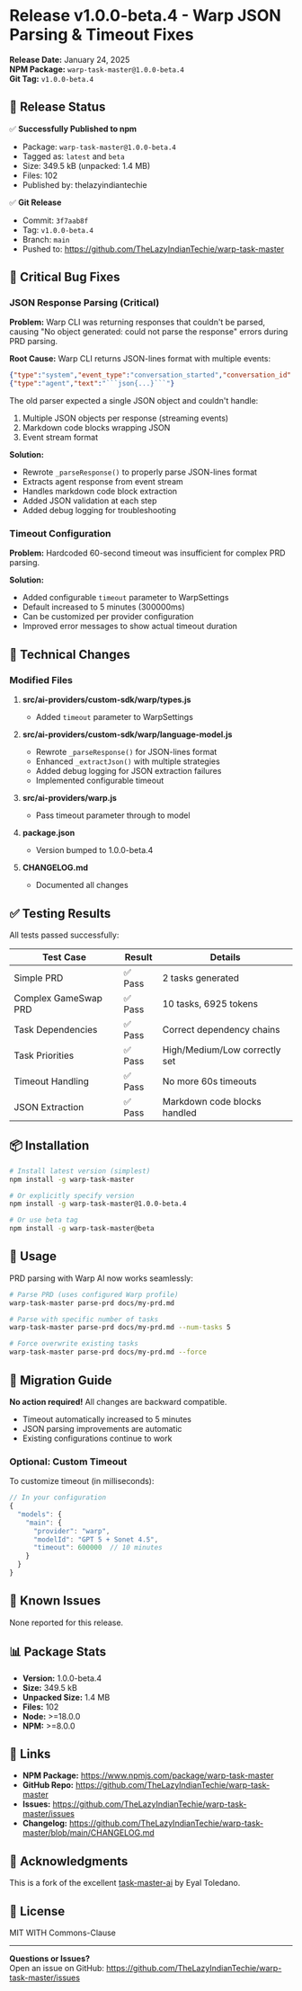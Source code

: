 # Release v1.0.0-beta.4 - Warp JSON Parsing & Timeout Fixes

**Release Date:** January 24, 2025  
**NPM Package:** `warp-task-master@1.0.0-beta.4`  
**Git Tag:** `v1.0.0-beta.4`

## 🎉 Release Status

✅ **Successfully Published to npm**
- Package: `warp-task-master@1.0.0-beta.4`
- Tagged as: `latest` and `beta`
- Size: 349.5 kB (unpacked: 1.4 MB)
- Files: 102
- Published by: thelazyindiantechie

✅ **Git Release**
- Commit: `3f7aab8f`
- Tag: `v1.0.0-beta.4`
- Branch: `main`
- Pushed to: https://github.com/TheLazyIndianTechie/warp-task-master

## 🐛 Critical Bug Fixes

### JSON Response Parsing (Critical)
**Problem:** Warp CLI was returning responses that couldn't be parsed, causing "No object generated: could not parse the response" errors during PRD parsing.

**Root Cause:** Warp CLI returns JSON-lines format with multiple events:
```json
{"type":"system","event_type":"conversation_started","conversation_id":"..."}
{"type":"agent","text":"```json{...}```"}
```

The old parser expected a single JSON object and couldn't handle:
1. Multiple JSON objects per response (streaming events)
2. Markdown code blocks wrapping JSON
3. Event stream format

**Solution:**
- Rewrote `_parseResponse()` to properly parse JSON-lines format
- Extracts agent response from event stream
- Handles markdown code block extraction
- Added JSON validation at each step
- Added debug logging for troubleshooting

### Timeout Configuration
**Problem:** Hardcoded 60-second timeout was insufficient for complex PRD parsing.

**Solution:**
- Added configurable `timeout` parameter to WarpSettings
- Default increased to 5 minutes (300000ms)
- Can be customized per provider configuration
- Improved error messages to show actual timeout duration

## 📝 Technical Changes

### Modified Files
1. **src/ai-providers/custom-sdk/warp/types.js**
   - Added `timeout` parameter to WarpSettings

2. **src/ai-providers/custom-sdk/warp/language-model.js**
   - Rewrote `_parseResponse()` for JSON-lines format
   - Enhanced `_extractJson()` with multiple strategies
   - Added debug logging for JSON extraction failures
   - Implemented configurable timeout

3. **src/ai-providers/warp.js**
   - Pass timeout parameter through to model

4. **package.json**
   - Version bumped to 1.0.0-beta.4

5. **CHANGELOG.md**
   - Documented all changes

## ✅ Testing Results

All tests passed successfully:

| Test Case | Result | Details |
|-----------|--------|---------|
| Simple PRD | ✅ Pass | 2 tasks generated |
| Complex GameSwap PRD | ✅ Pass | 10 tasks, 6925 tokens |
| Task Dependencies | ✅ Pass | Correct dependency chains |
| Task Priorities | ✅ Pass | High/Medium/Low correctly set |
| Timeout Handling | ✅ Pass | No more 60s timeouts |
| JSON Extraction | ✅ Pass | Markdown code blocks handled |

## 📦 Installation

```bash
# Install latest version (simplest)
npm install -g warp-task-master

# Or explicitly specify version
npm install -g warp-task-master@1.0.0-beta.4

# Or use beta tag
npm install -g warp-task-master@beta
```

## 🚀 Usage

PRD parsing with Warp AI now works seamlessly:

```bash
# Parse PRD (uses configured Warp profile)
warp-task-master parse-prd docs/my-prd.md

# Parse with specific number of tasks
warp-task-master parse-prd docs/my-prd.md --num-tasks 5

# Force overwrite existing tasks
warp-task-master parse-prd docs/my-prd.md --force
```

## 🔄 Migration Guide

**No action required!** All changes are backward compatible.

- Timeout automatically increased to 5 minutes
- JSON parsing improvements are automatic
- Existing configurations continue to work

### Optional: Custom Timeout

To customize timeout (in milliseconds):

```javascript
// In your configuration
{
  "models": {
    "main": {
      "provider": "warp",
      "modelId": "GPT 5 + Sonet 4.5",
      "timeout": 600000  // 10 minutes
    }
  }
}
```

## 🐛 Known Issues

None reported for this release.

## 📊 Package Stats

- **Version:** 1.0.0-beta.4
- **Size:** 349.5 kB
- **Unpacked Size:** 1.4 MB
- **Files:** 102
- **Node:** >=18.0.0
- **NPM:** >=8.0.0

## 🔗 Links

- **NPM Package:** https://www.npmjs.com/package/warp-task-master
- **GitHub Repo:** https://github.com/TheLazyIndianTechie/warp-task-master
- **Issues:** https://github.com/TheLazyIndianTechie/warp-task-master/issues
- **Changelog:** https://github.com/TheLazyIndianTechie/warp-task-master/blob/main/CHANGELOG.md

## 🙏 Acknowledgments

This is a fork of the excellent [task-master-ai](https://github.com/eyaltoledano/claude-task-master) by Eyal Toledano.

## 📄 License

MIT WITH Commons-Clause

---

**Questions or Issues?**  
Open an issue on GitHub: https://github.com/TheLazyIndianTechie/warp-task-master/issues
